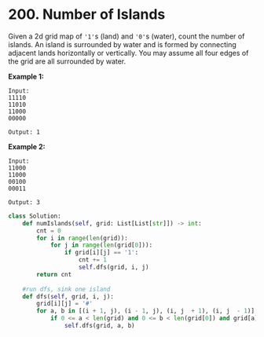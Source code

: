 # 200. Number of Islands

Given a 2d grid map of `'1'`s \(land\) and `'0'`s \(water\), count the number of islands. An island is surrounded by water and is formed by connecting adjacent lands horizontally or vertically. You may assume all four edges of the grid are all surrounded by water.

**Example 1:**

```text
Input:
11110
11010
11000
00000

Output: 1
```

**Example 2:**

```text
Input:
11000
11000
00100
00011

Output: 3
```

```python
class Solution:
    def numIslands(self, grid: List[List[str]]) -> int:
        cnt = 0
        for i in range(len(grid)):
            for j in range(len(grid[0])):
                if grid[i][j] == '1':
                    cnt += 1
                    self.dfs(grid, i, j)
        return cnt
    
    #run dfs, sink one island
    def dfs(self, grid, i, j):
        grid[i][j] = '#'
        for a, b in [(i + 1, j), (i - 1, j), (i, j  + 1), (i, j  - 1)]:
            if 0 <= a < len(grid) and 0 <= b < len(grid[0]) and grid[a][b] == '1':
                self.dfs(grid, a, b)
```

